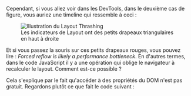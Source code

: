 Cependant, si vous allez voir dans les DevTools, dans le deuxième cas de figure, vous auriez une timeline qui ressemble à ceci&nbsp;:

<figure tabindex="0">
<img src="/images/posts/des-animations-performantes/layout-thrashing.png" alt="Illustration du Layout Thrashing" />
<figcaption>Les indicateurs de Layout ont des petits drapeaux triangulaires en haut à droite</figcaption>
</figure>

Et si vous passez la souris sur ces petits drapeaux rouges, vous pouvez lire&nbsp;: _Forced reflow is likely a performance bottleneck_. En d'autres termes, dans le code JavaScript il y a une opération qui oblige le navigateur à recalculer le layout. Comment est-ce possible&nbsp;?

Cela s'explique par le fait qu'accéder à des propriétés du DOM n'est pas gratuit. Regardons plutôt ce que fait le code suivant&nbsp;:
